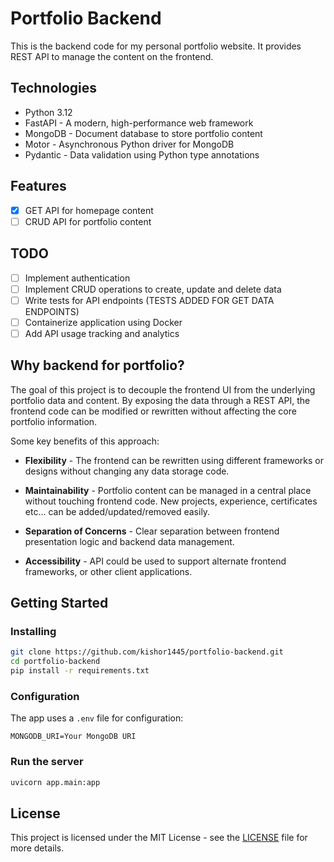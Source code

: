 # Portfolio Backend

This is the backend code for my personal portfolio website. It provides REST API to manage the content on the frontend.

## Technologies

- Python 3.12
- FastAPI - A modern, high-performance web framework
- MongoDB - Document database to store portfolio content
- Motor - Asynchronous Python driver for MongoDB
- Pydantic - Data validation using Python type annotations

## Features

- [x] GET API for homepage content
- [ ] CRUD API for portfolio content

## TODO

- [ ] Implement authentication
- [ ] Implement CRUD operations to create, update and delete data
- [ ] Write tests for API endpoints (TESTS ADDED FOR GET DATA ENDPOINTS)
- [ ] Containerize application using Docker
- [ ] Add API usage tracking and analytics

## Why backend for portfolio?

The goal of this project is to decouple the frontend UI from the underlying portfolio data and content. By exposing the data through a REST API, the frontend code can be modified or rewritten without affecting the core portfolio information.

Some key benefits of this approach:

- **Flexibility** - The frontend can be rewritten using different frameworks or designs without changing any data storage code.

- **Maintainability** - Portfolio content can be managed in a central place without touching frontend code. New projects, experience, certificates etc... can be added/updated/removed easily.

- **Separation of Concerns** - Clear separation between frontend presentation logic and backend data management.

- **Accessibility** - API could be used to support alternate frontend frameworks, or other client applications.

## Getting Started

### Installing

```bash
git clone https://github.com/kishor1445/portfolio-backend.git
cd portfolio-backend
pip install -r requirements.txt
```

### Configuration

The app uses a `.env` file for configuration:

```
MONGODB_URI=Your MongoDB URI
```

### Run the server

```bash
uvicorn app.main:app
```

## License

This project is licensed under the MIT License - see the [LICENSE](https://github.com/kishor1445/portfolio-backend/blob/main/LICENSE) file for more details.
